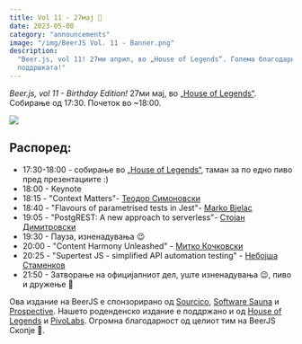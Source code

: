 ```yaml
---
title: Vol 11 - 27мај 🎂
date: 2023-05-08
category: "announcements"
image: "/img/BeerJS Vol. 11 - Banner.png"
description:
  "Beer.js, vol 11! 27ми април, во „House of Legends“. Голема благодарност до Sourcico, Software Sauna и Prospective за
  поддршката!"
---
```


_Beer.js, vol 11 - Birthday Edition!_ 27ми мај, во [„House of Legends“](https://www.facebook.com/HOL.Club.Skopje/).
Собирање од 17:30. Почеток во ~18:00.

<img src="/img/BeerJS Vol. 11 - Banner.png" />

## Распоред:

- 17:30-18:00 - собирање во [„House of Legends“](https://www.facebook.com/HOL.Club.Skopje/), таман за по едно пиво пред
  презeнтациите :)
- 18:00 - Keynote
- 18:15 - "Context Matters"- [Теодор Симоновски](https://www.linkedin.com/in/teodor-simonovski/)
- 18:40 - "Flavours of parametrised tests in Jest"- [Marko Bjelac](https://www.linkedin.com/in/markobjelac/)
- 19:05 - "PostgREST: A new approach to serverless"-
  [Стојан Димитровски](https://www.linkedin.com/in/stojan-dimitrovski-49530024/)
- 19:30 - Пауза, изненадувања 😉
- 20:00 - "Content Harmony Unleashed" - [Митко Кочковски](https://www.linkedin.com/in/m1tk00/)
- 20:25 - "Supertest JS - simplified API automation testing" -
  [Небојша Стаменков](https://www.linkedin.com/in/nebojsa-stamenkov-301451113/)
- 21:50 - Затворање на официјалниот дел, уште изненадувања 😉, пиво и дружење 🍻

Ова издание на BeerJS е спонзорирано од [Sourcico](https://sourcico.com), [Software Sauna](https://softwaresauna.com) и
[Prospective](https://www.prospective.ch). Нашето роденденско издание е поддржано и од
[House of Legends](https://www.facebook.com/HOL.Club.Skopje/) и [PivoLabs](https://www.instagram.com/pivolabsmk/).
Огромна блaгодарност од целиот тим на BeerJS Скопје 🍻.
